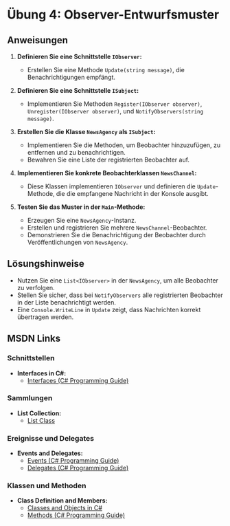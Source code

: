 # Übung 4: Observer-Entwurfsmuster

## Anweisungen

1. **Definieren Sie eine Schnittstelle `IObserver`:**
   - Erstellen Sie eine Methode `Update(string message)`, die Benachrichtigungen empfängt.

2. **Definieren Sie eine Schnittstelle `ISubject`:**
   - Implementieren Sie Methoden `Register(IObserver observer)`, `Unregister(IObserver observer)`, und `NotifyObservers(string message)`.

3. **Erstellen Sie die Klasse `NewsAgency` als `ISubject`:**
   - Implementieren Sie die Methoden, um Beobachter hinzuzufügen, zu entfernen und zu benachrichtigen.
   - Bewahren Sie eine Liste der registrierten Beobachter auf.

4. **Implementieren Sie konkrete Beobachterklassen `NewsChannel`:**
   - Diese Klassen implementieren `IObserver` und definieren die `Update`-Methode, die die empfangene Nachricht in der Konsole ausgibt.

5. **Testen Sie das Muster in der `Main`-Methode:**
   - Erzeugen Sie eine `NewsAgency`-Instanz.
   - Erstellen und registrieren Sie mehrere `NewsChannel`-Beobachter.
   - Demonstrieren Sie die Benachrichtigung der Beobachter durch Veröffentlichungen von `NewsAgency`.

## Lösungshinweise

- Nutzen Sie eine `List<IObserver>` in der `NewsAgency`, um alle Beobachter zu verfolgen.
- Stellen Sie sicher, dass bei `NotifyObservers` alle registrierten Beobachter in der Liste benachrichtigt werden.
- Eine `Console.WriteLine` in `Update` zeigt, dass Nachrichten korrekt übertragen werden.

## MSDN Links

### Schnittstellen

- **Interfaces in C#:**
  - [Interfaces (C# Programming Guide)](https://learn.microsoft.com/en-us/dotnet/csharp/programming-guide/interfaces/)

### Sammlungen

- **List Collection:**
  - [List<T> Class](https://learn.microsoft.com/en-us/dotnet/api/system.collections.generic.list-1)

### Ereignisse und Delegates

- **Events and Delegates:**
  - [Events (C# Programming Guide)](https://learn.microsoft.com/en-us/dotnet/csharp/programming-guide/events/)
  - [Delegates (C# Programming Guide)](https://learn.microsoft.com/en-us/dotnet/csharp/programming-guide/delegates/)

### Klassen und Methoden

- **Class Definition and Members:**
  - [Classes and Objects in C#](https://learn.microsoft.com/en-us/dotnet/csharp/programming-guide/classes-and-structs/classes)
  - [Methods (C# Programming Guide)](https://learn.microsoft.com/en-us/dotnet/csharp/programming-guide/classes-and-structs/methods)